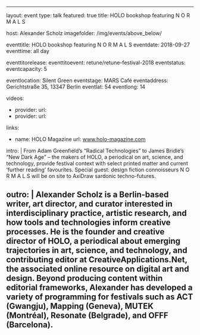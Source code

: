 ---
layout: event
type: talk
featured: true
title: HOLO bookshop featuring N O R M A L S

host: Alexander Scholz
imagefolder: /img/events/above_below/

eventtitle: HOLO bookshop featuring N O R M A L S
eventdate: 2018-09-27
eventtime: all day

eventtitorelease:
eventtitoevent: retune/retune-festival-2018
eventstatus:
eventcapacity: 5

eventlocation: Silent Green
eventstage: MARS Café
eventaddress: Gerichtstraße 35, 13347 Berlin
eventlat: 54
eventlong: 14


videos:
  - provider:
    url:
  - provider:
    url:

links:
  - name: HOLO Magazine
    url: www.holo-magazine.com

intro: |
  From Adam Greenfield’s “Radical Technologies” to James Bridle’s “New Dark Age” – the makers of HOLO, a periodical on art, science, and technology, provide festival context with select printed matter and current ‘further reading’ favourites. Special guest: design fiction connoisseurs N O R M A L S will be on site to AxiDraw sardonic techno-futures.

outro: |
  Alexander Scholz is a Berlin-based writer, art director, and curator interested in interdisciplinary practice, artistic research, and how tools and technologies inform creative processes. He is the founder and creative director of HOLO, a periodical about emerging trajectories in art, science, and technology, and contributing editor at CreativeApplications.Net, the associated online resource on digital art and design. Beyond producing content within editorial frameworks, Alexander has developed a variety of programming for festivals such as ACT (Gwangju), Mapping (Geneva), MUTEK (Montréal), Resonate (Belgrade), and OFFF (Barcelona).
  ---
